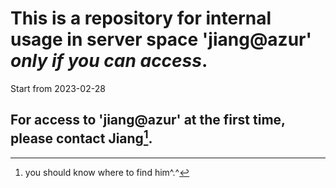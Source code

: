 
# This is a repository for internal usage in server space 'jiang@azur' *only if you can access*.
Start from 2023-02-28


## For access to 'jiang@azur' at the first time, please contact Jiang[^1].

[^1]: you should know where to find him^.^

